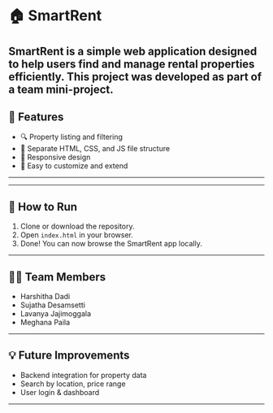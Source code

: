 # 🏠 SmartRent
SmartRent is a simple web application designed to help users find and manage rental properties efficiently. This project was developed as part of a team mini-project.
---

## 📌 Features

- 🔍 Property listing and filtering
- 🧾 Separate HTML, CSS, and JS file structure
- 📱 Responsive design
- 🎯 Easy to customize and extend

---

---

## 🚀 How to Run

1. Clone or download the repository.
2. Open `index.html` in your browser.
3. Done! You can now browse the SmartRent app locally.

---

## 👩‍💻 Team Members

- Harshitha Dadi
- Sujatha Desamsetti
- Lavanya Jajimoggala
- Meghana Paila

---

## 💡 Future Improvements

- Backend integration for property data
- Search by location, price range
- User login & dashboard

---

